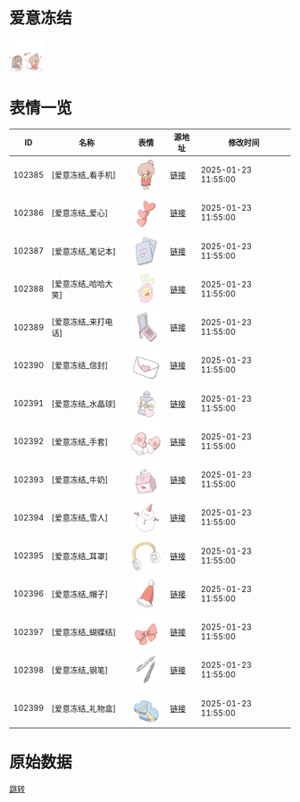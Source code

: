 # 爱意冻结

<img src="./cover.png" height="60" alt="cover" />

# 表情一览

|ID|名称|表情|源地址|修改时间|
|----|----|----|----|----|
|102385|[爱意冻结_看手机]|<img src="./pic/102385_%5B爱意冻结_看手机%5D.png" height="60" alt="看手机"/>|[链接](https://i0.hdslb.com/bfs/garb/ca6b781799a1dcd4b74a5ec312968a0a12f94664.png)|2025-01-23 11:55:00|
|102386|[爱意冻结_爱心]|<img src="./pic/102386_%5B爱意冻结_爱心%5D.png" height="60" alt="爱心"/>|[链接](https://i0.hdslb.com/bfs/garb/d8c7bd26b054e4c091818a08aa5c69c96ebababe.png)|2025-01-23 11:55:00|
|102387|[爱意冻结_笔记本]|<img src="./pic/102387_%5B爱意冻结_笔记本%5D.png" height="60" alt="笔记本"/>|[链接](https://i0.hdslb.com/bfs/garb/80de3fe00720351a64723c16640c4c01d00e0037.png)|2025-01-23 11:55:00|
|102388|[爱意冻结_哈哈大笑]|<img src="./pic/102388_%5B爱意冻结_哈哈大笑%5D.png" height="60" alt="哈哈大笑"/>|[链接](https://i0.hdslb.com/bfs/garb/0eea5539bd377fcc03db664981fe926502b8a061.png)|2025-01-23 11:55:00|
|102389|[爱意冻结_来打电话]|<img src="./pic/102389_%5B爱意冻结_来打电话%5D.png" height="60" alt="来打电话"/>|[链接](https://i0.hdslb.com/bfs/garb/7e776c3b0ec1e49cbd2e884078f7957a763f969e.png)|2025-01-23 11:55:00|
|102390|[爱意冻结_信封]|<img src="./pic/102390_%5B爱意冻结_信封%5D.png" height="60" alt="信封"/>|[链接](https://i0.hdslb.com/bfs/garb/7aaec0437cb2a983a582904ed1669e5105f64b0e.png)|2025-01-23 11:55:00|
|102391|[爱意冻结_水晶球]|<img src="./pic/102391_%5B爱意冻结_水晶球%5D.png" height="60" alt="水晶球"/>|[链接](https://i0.hdslb.com/bfs/garb/4a173e875cd5ba26c7d9f817b5c3379ef6b96593.png)|2025-01-23 11:55:00|
|102392|[爱意冻结_手套]|<img src="./pic/102392_%5B爱意冻结_手套%5D.png" height="60" alt="手套"/>|[链接](https://i0.hdslb.com/bfs/garb/139a936843f34fa64d62e056bf6a2f0aed69090b.png)|2025-01-23 11:55:00|
|102393|[爱意冻结_牛奶]|<img src="./pic/102393_%5B爱意冻结_牛奶%5D.png" height="60" alt="牛奶"/>|[链接](https://i0.hdslb.com/bfs/garb/055049ab60604e972f8d5570259e333ccde967d0.png)|2025-01-23 11:55:00|
|102394|[爱意冻结_雪人]|<img src="./pic/102394_%5B爱意冻结_雪人%5D.png" height="60" alt="雪人"/>|[链接](https://i0.hdslb.com/bfs/garb/8f1ebc17f888000f7c95149f0724a8ee973bc8d2.png)|2025-01-23 11:55:00|
|102395|[爱意冻结_耳罩]|<img src="./pic/102395_%5B爱意冻结_耳罩%5D.png" height="60" alt="耳罩"/>|[链接](https://i0.hdslb.com/bfs/garb/5c11b1fe0608454b77f147dee06a07e02dc90903.png)|2025-01-23 11:55:00|
|102396|[爱意冻结_帽子]|<img src="./pic/102396_%5B爱意冻结_帽子%5D.png" height="60" alt="帽子"/>|[链接](https://i0.hdslb.com/bfs/garb/893f1f06e6dde983bb16b70b218656d7ce362144.png)|2025-01-23 11:55:00|
|102397|[爱意冻结_蝴蝶结]|<img src="./pic/102397_%5B爱意冻结_蝴蝶结%5D.png" height="60" alt="蝴蝶结"/>|[链接](https://i0.hdslb.com/bfs/garb/c5dc5f168e97b09b85d6eba376a228e247fb319d.png)|2025-01-23 11:55:00|
|102398|[爱意冻结_钢笔]|<img src="./pic/102398_%5B爱意冻结_钢笔%5D.png" height="60" alt="钢笔"/>|[链接](https://i0.hdslb.com/bfs/garb/4ff7859ff0e3b76052e0d1fbb26f2493d522131e.png)|2025-01-23 11:55:00|
|102399|[爱意冻结_礼物盒]|<img src="./pic/102399_%5B爱意冻结_礼物盒%5D.png" height="60" alt="礼物盒"/>|[链接](https://i0.hdslb.com/bfs/garb/ab5ab82e33456175985968b771adcf0750aa6526.png)|2025-01-23 11:55:00|

# 原始数据

[跳转](./raw.json)

